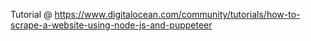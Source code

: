 Tutorial 
@
https://www.digitalocean.com/community/tutorials/how-to-scrape-a-website-using-node-js-and-puppeteer
